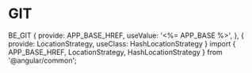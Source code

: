 # GIT
BE_GIT
{
    provide: APP_BASE_HREF, useValue: '<%= APP_BASE %>',
  }, { provide: LocationStrategy, useClass: HashLocationStrategy }
  import { APP_BASE_HREF, LocationStrategy, HashLocationStrategy } from '@angular/common';
